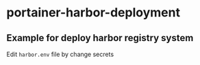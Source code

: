 # portainer-harbor-deployment

## Example for deploy harbor registry system

Edit `harbor.env` file by change secrets 
